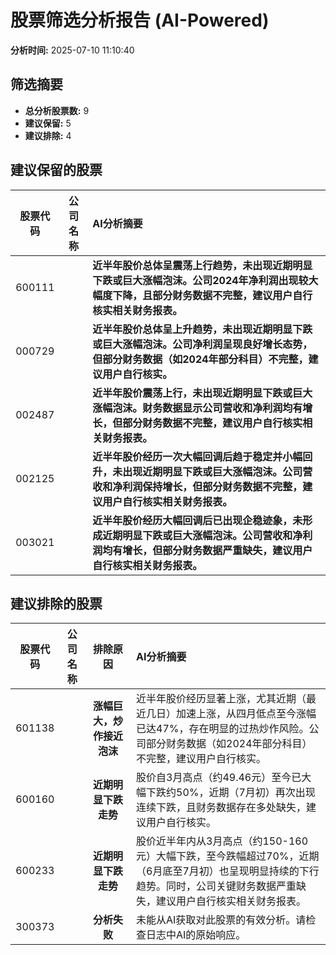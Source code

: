 # 股票筛选分析报告 (AI-Powered)

**分析时间:** 2025-07-10 11:10:40

## 筛选摘要

- **总分析股票数:** 9
- **建议保留:** 5
- **建议排除:** 4

## 建议保留的股票

| 股票代码 | 公司名称 | AI分析摘要 |
|:---:|:---:|:---|
| 600111 |  | **近半年股价总体呈震荡上行趋势，未出现近期明显下跌或巨大涨幅泡沫。公司2024年净利润出现较大幅度下降，且部分财务数据不完整，建议用户自行核实相关财务报表。** |
| 000729 |  | **近半年股价总体呈上升趋势，未出现近期明显下跌或巨大涨幅泡沫。公司净利润呈现良好增长态势，但部分财务数据（如2024年部分科目）不完整，建议用户自行核实。** |
| 002487 |  | **近半年股价震荡上行，未出现近期明显下跌或巨大涨幅泡沫。财务数据显示公司营收和净利润均有增长，但部分财务数据不完整，建议用户自行核实相关财务报表。** |
| 002125 |  | **近半年股价经历一次大幅回调后趋于稳定并小幅回升，未出现近期明显下跌或巨大涨幅泡沫。公司营收和净利润保持增长，但部分财务数据不完整，建议用户自行核实相关财务报表。** |
| 003021 |  | **近半年股价经历大幅回调后已出现企稳迹象，未形成近期明显下跌或巨大涨幅泡沫。公司营收和净利润均有增长，但部分财务数据严重缺失，建议用户自行核实相关财务报表。** |

## 建议排除的股票

| 股票代码 | 公司名称 | 排除原因 | AI分析摘要 |
|:---:|:---:|:---:|:---|
| 601138 |  | **涨幅巨大，炒作接近泡沫** | 近半年股价经历显著上涨，尤其近期（最近几日）加速上涨，从四月低点至今涨幅已达47%，存在明显的过热炒作风险。公司部分财务数据（如2024年部分科目）不完整，建议用户自行核实。 |
| 600160 |  | **近期明显下跌走势** | 股价自3月高点（约49.46元）至今已大幅下跌约50%，近期（7月初）再次出现连续下跌，且财务数据存在多处缺失，建议用户自行核实。 |
| 600233 |  | **近期明显下跌走势** | 股价近半年内从3月高点（约150-160元）大幅下跌，至今跌幅超过70%，近期（6月底至7月初）也呈现明显持续的下行趋势。同时，公司关键财务数据严重缺失，建议用户自行核实相关财务报表。 |
| 300373 |  | **分析失败** | 未能从AI获取对此股票的有效分析。请检查日志中AI的原始响应。 |
